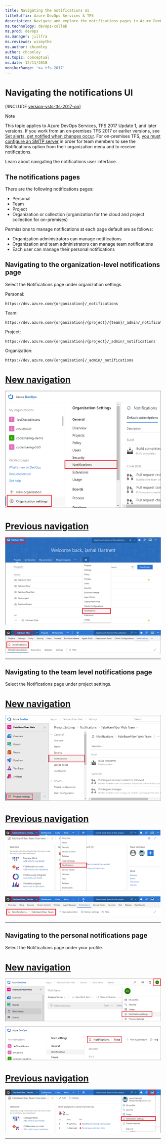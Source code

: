 ```yaml
---
title: Navigating the notifications UI
titleSuffix: Azure DevOps Services & TFS 
description: Navigate and explore the notifications pages in Azure DevOps Services and Team Foundation Server (TFS)  
ms.technology: devops-collab
ms.prod: devops
ms.manager: jillfra
ms.reviewer: wismythe
ms.author: chcomley
author: chcomley
ms.topic: conceptual
ms.date: 12/11/2018  
monikerRange: '>= tfs-2017'
---
```


# Navigating the notifications UI

[!INCLUDE [version-vsts-tfs-2017-on](../boards/_shared/version-vsts-tfs-2017-on.md)]

> [!NOTE]  
> This topic applies to Azure DevOps Services, TFS 2017 Update 1, and later versions. If you work from an on-premises TFS 2017 or earlier versions, see [Set alerts, get notified when changes occur](../work/track/alerts-and-notifications.md). For on-premises TFS, [you must configure an SMTP server](/tfs/server/admin/setup-customize-alerts) in order for team members to see the Notifications option from their organization menu and to receive notifications.

Learn about navigating the notifications user interface.

## The notifications pages

There are the following notifications pages:

* Personal
* Team
* Project
* Organization or collection (organization for the cloud and project collection for on-premises)

Permissions to manage notifications at each page default are  as follows:

* Organization administrators can manage notifications
* Organization and team administrators can manage team notifications
* Each user can manage their personal notifications

## Navigating to the organization-level notifications page

Select the Notifications page under organization settings.

Personal:
```
https://dev.azure.com/{organization}/_notifications
```

Team:
```
https://dev.azure.com/{organization}/{project}/{team}/_admin/_notifications
```

Project:
```
https://dev.azure.com/{organization}/{project}/_admin/_notifications
```

Organization:
```
https://dev.azure.com/{organization}/_admin/_notifications
```

# [New navigation](#tab/new-nav)

   ![Navigate to organization notifications page](_img/nav-organization-notifications-hub-newnav.png)

# [Previous navigation](#tab/previous-nav)

   ![Navigate to organization notifications page](_img/nav-organization-notifications-hub.png)

   ![View organization level notifications page](_img/view-organization-notification-hub.png)

---

## Navigating to the team level notifications page

Select the Notifications page under project settings.

# [New navigation](#tab/new-nav)

   ![Navigate to team notifications page](_img/nav-team-notifications-hub-newnav.png)

# [Previous navigation](#tab/previous-nav)

   ![Navigate to team notifications page](_img/nav-team-notifications-hub.png)

   ![View team level notifications page](_img/view-team-notification-hub.png)

---

## Navigating to the personal notifications page

Select the Notifications page under your profile.

# [New navigation](#tab/new-nav)

   ![Navigate to personal notifications page](_img/nav-personal-notifications-hub-newnav.png)


   ![View personal notifications page](_img/view-personal-notification-hub-newnav.png)

# [Previous navigation](#tab/previous-nav)

   ![Navigate to personal notifications page](_img/nav-personal-notifications-hub.png)
 
---
